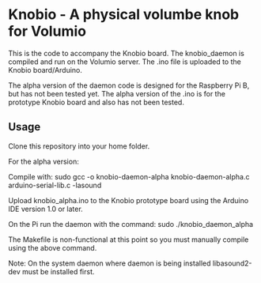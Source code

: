 Knobio - A physical volumbe knob for Volumio
===========================================

This is the code to accompany the Knobio board. The knobio_daemon is compiled and run on the Volumio server.
The .ino file is uploaded to the Knobio board/Arduino.

The alpha version of the daemon code is designed for the Raspberry Pi B, but has not been tested yet.
The alpha version of the .ino is for the prototype Knobio board and also has not been tested.

Usage
------
Clone this repository into your home folder.

For the alpha version:

Compile with: sudo gcc -o knobio-daemon-alpha knobio-daemon-alpha.c arduino-serial-lib.c -lasound

Upload knobio_alpha.ino to the Knobio prototype board using the Arduino IDE version 1.0 or later.

On the Pi run the daemon with the command: sudo ./knobio_daemon_alpha

The Makefile is non-functional at this point so you must manually compile using the above command.

Note: On the system daemon where daemon is being installed libasound2-dev must be installed first.
